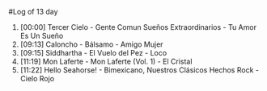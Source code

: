 #Log of 13 day

1. [00:00] Tercer Cielo - Gente Comun Sueños Extraordinarios - Tu Amor Es Un Sueño
1. [09:13] Caloncho - Bálsamo - Amigo Mujer
1. [09:15] Siddhartha - El Vuelo del Pez - Loco
1. [11:19] Mon Laferte - Mon Laferte (Vol. 1) - El Cristal
1. [11:22] Hello Seahorse! - Bimexicano, Nuestros Clásicos Hechos Rock - Cielo Rojo
